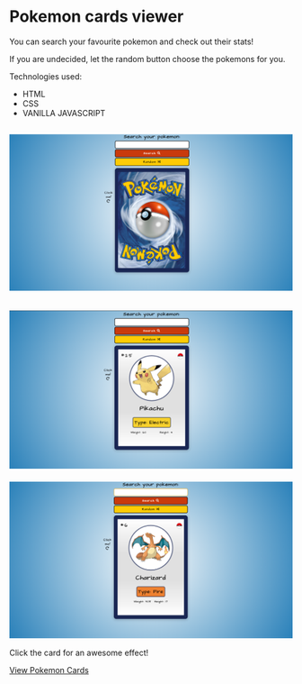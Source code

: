  # Pokemon cards viewer
 
 You can search your favourite pokemon and check out their stats! 
 
 If you are undecided, let the random button choose the pokemons for you.
 
 Technologies used:
 
* HTML
* CSS
* VANILLA JAVASCRIPT
 
 ![Preview1](/images/preview1.png)
 ---
 ![Preview2](/images/preview2.png)
 ---
 ![Preview3](/images/preview3.png)
 
 Click the card for an awesome effect!
 
[View Pokemon Cards](https://pokemon-cards-viewer.netlify.app/)

